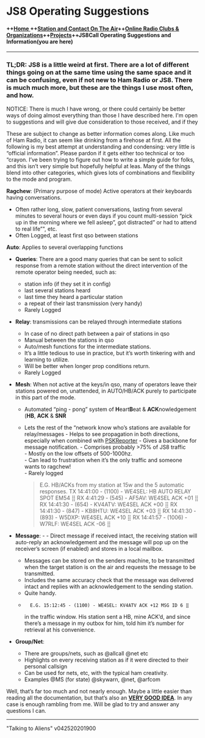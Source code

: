 # JS8 Operating Suggestions


#### ++[Home ](index.md) ++[Station and Contact On The Air](ontheair.md)++[Online Radio Clubs & Organizations](hclubs.md)++[Projects](projects.md)++JS8Call Operating Suggestions and Information(you are here)
---

### **TL;DR:**  JS8 is a little weird at first. There are a lot of different things going on at the same time using the same space and it can be confusing, even if not new to Ham Radio or JS8. There is much much more, but these are the things I use most often, and how. 

NOTICE: There is much I have wrong, or there could certainly be better ways of doing almost everything than those I have described here. I'm open to suggestions and will give due consideration to those received, and if they

These are subject to change as better information comes along. Like much of Ham Radio, it can seem like drinking from a firehose at first. All the following is my best attempt at understanding and condensing: very little is “official information”. Please pardon if it gets either too technical or too “crayon. I’ve been trying to figure out how to write a simple guide for folks, and this isn’t very simple but hopefully helpful at leas. Many of the things blend into other categories, which gives lots of combinations and flexibility to the mode and program.

**Ragchew**: (Primary purpose of mode) Active operators at their keyboards having conversations.

 -   Often rather long, slow, patient conversations, lasting from several minutes to several hours or even days if you count multi-session “pick up in the morning where we fell asleep”, got distracted” or had to attend to real life”", etc.
 - Often Logged, at least first qso between stations

**Auto**:  Applies to several overlapping functions

 - **Queries**: There are a good many queries that can be sent to solicit response from a remote station without the direct intervention of the remote operator being needed, such as: 
	 - station info (if they set it in config) 
	 - last several stations heard
	 - last time they heard a particular station
	 - a repeat of their last transmission (very handy)
	 - Rarely Logged

 -   **Relay**: transmissions can be relayed through intermediate stations 

	 - In case of no direct path between a pair of stations in qso 
	 - Manual between the stations in qso  
	 - Auto/mesh functions for the intermediate stations.  
	 - It’s a little tedious to use in practice, but it’s worth tinkering with and learning to utilize. 
	 - Will be better when longer prop conditions return. 
	 - Rarely Logged
 - **Mesh**: When not active at the keys/in qso, many of operators leave their stations powered on, unattended, in AUTO/HB/ACK purely to participate in this part of the mode. 

	 - Automated “ping - pong” system of  **H**eart**B**eat & **ACK**nowledgement (**HB**,  **ACK**  &  **SNR**  
	  - Lets the rest of the “network know who’s stations are available for relay/messages 
	   - Helps to see propagation in both directions, especially when combined
	   with [PSKReporter](hhttps://bit.ly/2KmSOM5) 
	   - Gives a backbone for message notification. 
	   - Comprises probably >75% of JS8 traffic  
	   - Mostly on the low offsets of 500-1000hz.  
	   - Can lead to frustration when it’s the only traffic and someone wants to ragchew!    
	   - Rarely logged
     
		

		> E.G. HB/ACKs from my station at 15w and the 5 automatic responses.
		> 	    TX 14:41:00 - (1100) - WE4SEL: HB AUTO RELAY SPOT EM54 ⣿
		> 	    RX 4:41:29 - (545) - AF5AV: WE4SEL ACK +01 ⣿
		> 	    RX 14:41:30 - (654) - KV4ATV: WE4SEL ACK +00 ⣿ 
		> 	    RX 14:41:30 - (847) - KB8HTU: WE4SEL ACK +03 ⣿ 
		> 	    RX 14:41:30 - (893) - W5DXP: WE4SEL ACK +10 ⣿
		> 	    RX 14:41:57 - (1006) - W7RLF: WE4SEL ACK -06 ⣿



    
-   **Message**: -   	- Direct message if received intact, the receiving station will auto-reply an acknowledgement and the message will pop up on the receiver’s screen (if enabled) and stores in a local mailbox. 
	- Messages can be stored on the senders machine, to be transmitted when the target station is on the air and requests the message to be transmitted.
	- Includes the same accuracy check that the message was delivered intact and replies with an acknowledgement to the sending station.
	- Quite handy.
	-   	E.G. 15:12:45 - (1100) - WE4SEL: KV4ATV ACK +12 MSG ID 6 ⣿
		in the traffic window. His station sent a HB, mine ACK’d, and since there’s a message in my outbox for him, told him it’s number for retrieval at his convenience.
    
-   **Group/Net**: 
	- There are groups/nets, such as @allcall @net etc 
	- Highlights on every receiving station as if it were directed to their personal callsign
	- Can be used for nets, etc, with the typical ham creativity. 
	- Examples @MS (for state) @skywarn, @net, @arfcom 
    

Well, that’s far too much and not nearly enough. Maybe a little easier than reading all the documentation, but that’s also an **[VERY GOOD IDEA](http://files.js8call.com/latest.html)**. In any case is enough rambling from me. Will be glad to try and answer any questions I can.


---
  "Talking to Aliens" v042520201900
<!--stackedit_data:
eyJoaXN0b3J5IjpbLTMwMTE4MDc0OSw4NzU1NzUxMzUsLTE4MD
MyOTA4NDIsMTMwMjcxNDA4LDE1MDM2Njc1OTMsMTgxMDg3MjY5
MF19
-->